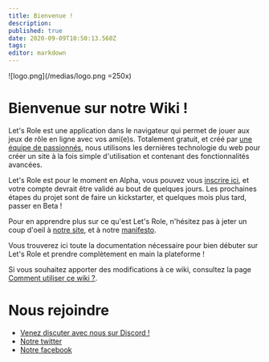 ```yaml
---
title: Bienvenue !
description: 
published: true
date: 2020-09-09T10:50:13.560Z
tags: 
editor: markdown
---
```


![logo.png](/medias/logo.png =250x)

# Bienvenue sur notre Wiki !
Let's Role est une application dans le navigateur qui permet de jouer aux jeux de rôle en ligne avec vos ami(e)s. Totalement gratuit, et créé par [une équipe de passionnés](/fr/staff), nous utilisons les dernières technologie du web pour créer un site à la fois simple d'utilisation et contenant des fonctionnalités avancées.

Let's Role est pour le moment en Alpha, vous pouvez vous [inscrire ici](https://alpha.lets-role.com/register), et votre compte devrait être validé au bout de quelques jours. Les prochaines étapes du projet sont de faire un kickstarter, et quelques mois plus tard, passer en Beta !

Pour en apprendre plus sur ce qu'est Let's Role, n'hésitez pas à jeter un coup d'oeil à [notre site](https://lets-role.com), et à notre [manifesto](https://www.lets-role.com/manifesto).

Vous trouverez ici toute la documentation nécessaire pour bien débuter sur Let's Role et prendre complètement en main la plateforme !

Si vous souhaitez apporter des modifications à ce wiki, consultez la page [Comment utiliser ce wiki ?](/fr/how-to-use-this-wiki).

# Nous rejoindre
- [Venez discuter avec nous sur Discord !](https://discord.gg/m5cqTwa)
- [Notre twitter](https://twitter.com/LetsRoleRPG)
- [Notre facebook](https://www.facebook.com/LetsRoleRPG)